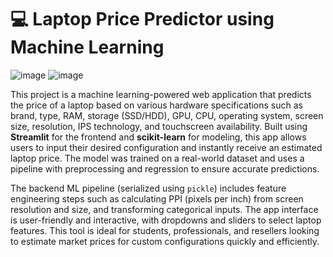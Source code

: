 # 💻 Laptop Price Predictor using Machine Learning

![image](https://github.com/user-attachments/assets/6c5f6c21-9710-4d2d-b7cf-0a20286b5c7b)
![image](https://github.com/user-attachments/assets/655b05f9-808e-40f2-9a60-5093aa10afb2)

This project is a machine learning-powered web application that predicts the price of a laptop based on various hardware specifications such as brand, type, RAM, storage (SSD/HDD), GPU, CPU, operating system, screen size, resolution, IPS technology, and touchscreen availability. Built using **Streamlit** for the frontend and **scikit-learn** for modeling, this app allows users to input their desired configuration and instantly receive an estimated laptop price. The model was trained on a real-world dataset and uses a pipeline with preprocessing and regression to ensure accurate predictions.

The backend ML pipeline (serialized using `pickle`) includes feature engineering steps such as calculating PPI (pixels per inch) from screen resolution and size, and transforming categorical inputs. The app interface is user-friendly and interactive, with dropdowns and sliders to select laptop features. This tool is ideal for students, professionals, and resellers looking to estimate market prices for custom configurations quickly and efficiently.

